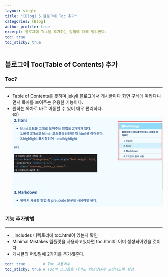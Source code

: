 ```yaml
---
layout: single
title: "[Blog] 5.블로그에 Toc 추가"
categories: [Blog]
author_profile: true
excerpt: 블로그에 Toc을 추가하는 방법에 대해 정리한다.
toc: true
toc_sticky: true
---
```



## 블로그에 Toc(Table of Contents) 추가

### Toc?
----------------------------
- Table of Contents를 뜻하며 jekyll 블로그에서 게시글마다 화면 구석에 따라다니면서 목차를 보여주는 유용한 기능이다.
- 원하는 목차로 바로 이동할 수 있어 매우 편리하다.<br>
ex)
![toc 예시](/assets/img/blog/6_blog_toc_1.png)


### 기능 추가방법
----------------------------
- _includes 디렉토리에 toc.html이 있는지 확인
- Minimal Mistakes 템플릿을 사용하고있다면 toc.html이 이미 생성되어있을 것이다.
- 게시글의 머릿말에 2가지를 추가해준다.<br>

```yaml
toc: true        # Toc 사용여부
toc_sticky: true # Toc이 스크롤을 내려도 화면상단에 고정되도록 설정
```